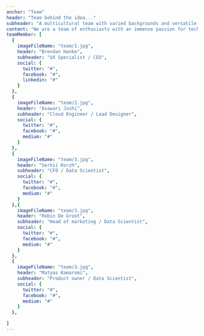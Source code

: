 ```yaml
---
anchor: "Team"
header: "Team behind the idea..."
subheader: "A multicultural team with varied backgrounds and versatile experiences"
content: "We are a team of enthusiasts with an immense passion for technology and the healthcare industry. "
teamMember: [
  {
    imageFileName: "team/1.jpg",
    header: "Brendan Hanke",
    subheader: "UX Specialist / CEO",
    social: {
      twitter: "#",
      facebook: "#",
      linkedin: "#"
    }
  },
  {
    imageFileName: "team/2.jpg",
    header: "Asawari Joshi",
    subheader: "Cloud Engineer / Lead Designer",
    social: {
      twitter: "#",
      facebook: "#",
      medium: "#"
    }
  },
  {
    imageFileName: "team/3.jpg",
    header: "Serhii Korzh",
    subheader: "CFO / Data Scientist",
    social: {
      twitter: "#",
      facebook: "#",
      medium: "#"
    }
  },{
    imageFileName: "team/3.jpg",
    header: "Robin De Groot",
    subheader: "Head of marketing / Data Scientist",
    social: {
      twitter: "#",
      facebook: "#",
      medium: "#"
    }
  },
  {
    imageFileName: "team/3.jpg",
    header: "Matyas Kamaromi",
    subheader: "Product owner / Data Scientist",
    social: {
      twitter: "#",
      facebook: "#",
      medium: "#"
    }
  },

]
---
```

